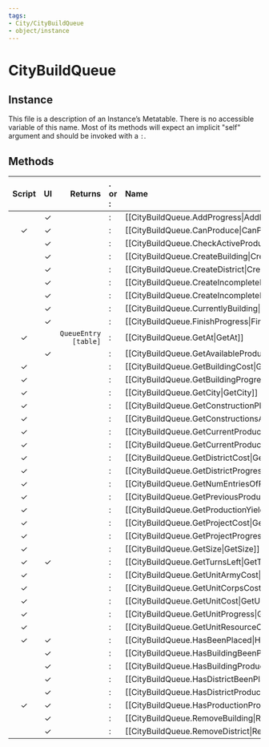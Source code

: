 ```yaml
---
tags:
- City/CityBuildQueue
- object/instance
---
```

# CityBuildQueue
## Instance
This file is a description of an Instance’s Metatable. There is no accessible variable of this name. Most of its methods will expect an implicit "self" argument and should be invoked with a `:`.

## Methods
| Script | UI  | Returns | . or : | Name | Arguments |
|:------:|:---:| -------:|:---- |:---- |:--------- |
| |✓||:|[[CityBuildQueue.AddProgress\|AddProgress]]||
|✓|✓||:|[[CityBuildQueue.CanProduce\|CanProduce]]||
| |✓||:|[[CityBuildQueue.CheckActiveProduction\|CheckActiveProduction]]||
| |✓||:|[[CityBuildQueue.CreateBuilding\|CreateBuilding]]||
| |✓||:|[[CityBuildQueue.CreateDistrict\|CreateDistrict]]||
| |✓||:|[[CityBuildQueue.CreateIncompleteBuilding\|CreateIncompleteBuilding]]||
| |✓||:|[[CityBuildQueue.CreateIncompleteDistrict\|CreateIncompleteDistrict]]||
| |✓||:|[[CityBuildQueue.CurrentlyBuilding\|CurrentlyBuilding]]||
| |✓||:|[[CityBuildQueue.FinishProgress\|FinishProgress]]||
|✓| |`QueueEntry [table]`|:|[[CityBuildQueue.GetAt\|GetAt]]|`QueuePosition [number]`|
| |✓||:|[[CityBuildQueue.GetAvailableProductionTypes\|GetAvailableProductionTypes]]||
|✓| ||:|[[CityBuildQueue.GetBuildingCost\|GetBuildingCost]]||
|✓| ||:|[[CityBuildQueue.GetBuildingProgress\|GetBuildingProgress]]||
|✓| ||:|[[CityBuildQueue.GetCity\|GetCity]]||
|✓| ||:|[[CityBuildQueue.GetConstructionPlot\|GetConstructionPlot]]||
|✓| ||:|[[CityBuildQueue.GetConstructionsAtLocation\|GetConstructionsAtLocation]]||
|✓| ||:|[[CityBuildQueue.GetCurrentProductionTypeHash\|GetCurrentProductionTypeHash]]||
|✓| ||:|[[CityBuildQueue.GetCurrentProductionTypeModifier\|GetCurrentProductionTypeModifier]]||
|✓| ||:|[[CityBuildQueue.GetDistrictCost\|GetDistrictCost]]||
|✓| ||:|[[CityBuildQueue.GetDistrictProgress\|GetDistrictProgress]]||
|✓| ||:|[[CityBuildQueue.GetNumEntriesOfProductionTypeHash\|GetNumEntriesOfProductionTypeHash]]||
|✓| ||:|[[CityBuildQueue.GetPreviousProductionTypeHash\|GetPreviousProductionTypeHash]]||
|✓| ||:|[[CityBuildQueue.GetProductionYield\|GetProductionYield]]||
|✓| ||:|[[CityBuildQueue.GetProjectCost\|GetProjectCost]]||
|✓| ||:|[[CityBuildQueue.GetProjectProgress\|GetProjectProgress]]||
|✓| ||:|[[CityBuildQueue.GetSize\|GetSize]]||
|✓|✓||:|[[CityBuildQueue.GetTurnsLeft\|GetTurnsLeft]]||
|✓| ||:|[[CityBuildQueue.GetUnitArmyCost\|GetUnitArmyCost]]||
|✓| ||:|[[CityBuildQueue.GetUnitCorpsCost\|GetUnitCorpsCost]]||
|✓| ||:|[[CityBuildQueue.GetUnitCost\|GetUnitCost]]||
|✓| ||:|[[CityBuildQueue.GetUnitProgress\|GetUnitProgress]]||
|✓| ||:|[[CityBuildQueue.GetUnitResourceCost\|GetUnitResourceCost]]||
|✓|✓||:|[[CityBuildQueue.HasBeenPlaced\|HasBeenPlaced]]||
| |✓||:|[[CityBuildQueue.HasBuildingBeenPlaced\|HasBuildingBeenPlaced]]||
| |✓||:|[[CityBuildQueue.HasBuildingProductionProgress\|HasBuildingProductionProgress]]||
| |✓||:|[[CityBuildQueue.HasDistrictBeenPlaced\|HasDistrictBeenPlaced]]||
| |✓||:|[[CityBuildQueue.HasDistrictProductionProgress\|HasDistrictProductionProgress]]||
|✓|✓||:|[[CityBuildQueue.HasProductionProgress\|HasProductionProgress]]||
| |✓||:|[[CityBuildQueue.RemoveBuilding\|RemoveBuilding]]||
| |✓||:|[[CityBuildQueue.RemoveDistrict\|RemoveDistrict]]||
